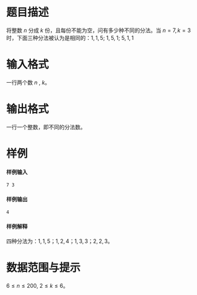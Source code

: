
# 题目描述

将整数 $n$ 分成 $k$ 份，且每份不能为空，问有多少种不同的分法。当 $n=7, k=3$ 时，下面三种分法被认为是相同的：$1,1,5$; $1,5,1$; $5,1,1$

# 输入格式

一行两个数 $n$ , $k$。

# 输出格式

一行一个整数，即不同的分法数。

# 样例

#### 样例输入
```plain
7 3
```

#### 样例输出
```plain
4
```

#### 样例解释
四种分法为：$1,1,5$；$1,2,4$；$1,3,3$；$2,2,3$。

# 数据范围与提示

$6 \leq n \leq 200,$ $2 \leq k \leq 6$。


